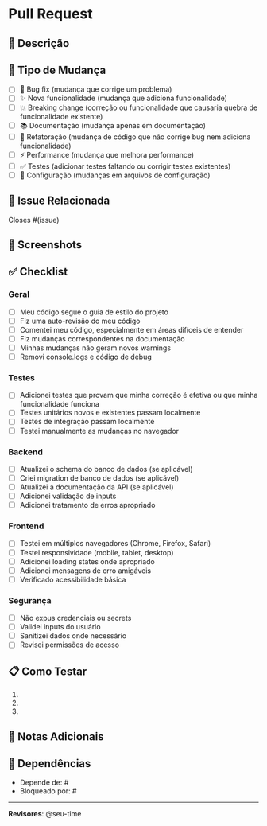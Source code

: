 # Pull Request

## 📝 Descrição

<!-- Descreva de forma clara e concisa o que este PR faz -->

## 🎯 Tipo de Mudança

<!-- Marque com um [x] o tipo de mudança -->

- [ ] 🐛 Bug fix (mudança que corrige um problema)
- [ ] ✨ Nova funcionalidade (mudança que adiciona funcionalidade)
- [ ] 💥 Breaking change (correção ou funcionalidade que causaria quebra de funcionalidade existente)
- [ ] 📚 Documentação (mudança apenas em documentação)
- [ ] 🎨 Refatoração (mudança de código que não corrige bug nem adiciona funcionalidade)
- [ ] ⚡ Performance (mudança que melhora performance)
- [ ] ✅ Testes (adicionar testes faltando ou corrigir testes existentes)
- [ ] 🔧 Configuração (mudanças em arquivos de configuração)

## 🔗 Issue Relacionada

<!-- Se este PR resolve uma issue, referencie-a aqui -->

Closes #(issue)

## 📸 Screenshots

<!-- Se aplicável, adicione screenshots para ajudar a explicar as mudanças -->

## ✅ Checklist

<!-- Marque com um [x] quando completo -->

### Geral
- [ ] Meu código segue o guia de estilo do projeto
- [ ] Fiz uma auto-revisão do meu código
- [ ] Comentei meu código, especialmente em áreas difíceis de entender
- [ ] Fiz mudanças correspondentes na documentação
- [ ] Minhas mudanças não geram novos warnings
- [ ] Removi console.logs e código de debug

### Testes
- [ ] Adicionei testes que provam que minha correção é efetiva ou que minha funcionalidade funciona
- [ ] Testes unitários novos e existentes passam localmente
- [ ] Testes de integração passam localmente
- [ ] Testei manualmente as mudanças no navegador

### Backend
- [ ] Atualizei o schema do banco de dados (se aplicável)
- [ ] Criei migration de banco de dados (se aplicável)
- [ ] Atualizei a documentação da API (se aplicável)
- [ ] Adicionei validação de inputs
- [ ] Adicionei tratamento de erros apropriado

### Frontend
- [ ] Testei em múltiplos navegadores (Chrome, Firefox, Safari)
- [ ] Testei responsividade (mobile, tablet, desktop)
- [ ] Adicionei loading states onde apropriado
- [ ] Adicionei mensagens de erro amigáveis
- [ ] Verificado acessibilidade básica

### Segurança
- [ ] Não expus credenciais ou secrets
- [ ] Validei inputs do usuário
- [ ] Sanitizei dados onde necessário
- [ ] Revisei permissões de acesso

## 📋 Como Testar

<!-- Descreva os passos para testar as mudanças -->

1. 
2. 
3. 

## 📌 Notas Adicionais

<!-- Qualquer informação adicional relevante para os revisores -->

## 🔄 Dependências

<!-- Liste PRs ou issues que este PR depende -->

- Depende de: #
- Bloqueado por: #

---

**Revisores**: @seu-time <!-- Adicione revisores específicos se necessário -->

